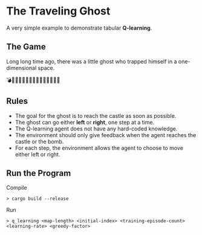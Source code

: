 # The Traveling Ghost

A very simple example to demonstrate tabular **Q-learning**.

## The Game

Long long time ago, there was a little ghost who trapped himself in a one-dimensional space.

&#x1f4a3;🌳🌳🌳🌳🌳🌳🌳&#x1f47b;🌳🌳🌳🌳🌳&#x1f3f0;                                 


## Rules

- The goal for the ghost is to reach the castle as soon as possible.
- The ghost can go either **left** or **right**, one step at a time.
- The Q-learning agent does not have any hard-coded knowledge.
- The environment should only give feedback when the agent reaches the castle or the bomb.
- For each step, the environment allows the agent to choose to move either left or right.

## Run the Program

Compile
```
> cargo build --release
```

Run
```
> q_learning <map-length> <initial-index> <training-episode-count> <learning-rate> <greedy-factor>
```
